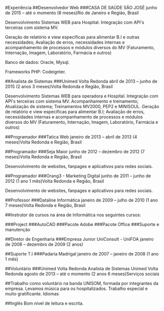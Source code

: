 #Experiência
##Desenvolvedor Web
###CASA DE SAÚDE SÃO JOSÉ
junho de 2015 – até o momento (8 meses)Rio de Janeiro e Região, Brasil

Desenvolvimento Sistemas WEB para Hospital.
Integração com API's terceiras com sistema MV.

Geração de relatório e view especificas para alimentar B.I e outras necessidades;
Avaliação de erros, necessidades internas e acompanhamento de processos e módulos diversos do MV (Faturamento, Internação, Imagem, Laboratório, Farmácia e outros)

Banco de dados: Oracle, Mysql.

Frameworks PHP: Codeignter.

##Analista de Sistemas
###Unimed Volta Redonda
abril de 2013 – junho de 2015 (2 anos 3 meses)Volta Redonda e Região, Brasil

Desenvolvimento Sistemas WEB para operadora e Hospital.
Integração com API's terceiras com sistema MV.
Acompanhamento e treinamento;
Atualização de sistema;
Treinamentos MV2000, PEP2 e MINISOUL.
Geração de relatório e view especificas para alimentar B.I;
Avaliação de erros, necessidades internas e acompanhamento de processos e módulos diversos do MV (Faturamento, Internação, Imagem, Laboratório, Farmácia e outros)


##Programador
###Tatica Web
janeiro de 2013 – abril de 2013 (4 meses)Volta Redonda e Região, Brasil


##Programador
###Seja Maior
junho de 2012 – dezembro de 2012 (7 meses)Volta Redonda e Região, Brasil

Desenvolvimento de websites, fanpages e aplicativos para redes sociais.


##Programador
###Orang3 - Marketing Digital
junho de 2011 – junho de 2012 (1 ano 1 mês)Volta Redonda e Região, Brasil

Desenvolvimento de websites, fanpages e aplicativos para redes sociais.


##Professor
###Dataline Informática
janeiro de 2009 – julho de 2010 (1 ano 7 meses)Volta Redonda e Região, Brasil

##Instrutor de cursos na área de Informática nos seguintes cursos:

###Project
###AutoCAD
###Pacote Adobe
###Pacote Office
###Suporte e manutenção


##Diretor de Engenharia
###Empresa Junior UniConsult - UniFOA
janeiro de 2008 – dezembro de 2009 (2 anos)


##Suporte T.I
###Padaria Madrigal
janeiro de 2007 – janeiro de 2008 (1 ano 1 mês)

##Voluntário
###Unimed Volta Redonda
Analista de Sistemas
Unimed Volta Redonda
agosto de 2013 – até o momento (2 anos 6 meses)Serviços sociais

##Trabalho como voluntário na banda UNISOM, formada por integrantes da empresa.
Levamos música para os hospitalizados.
Trabalho especial e muito gratificante.
Idiomas

##Inglês
Bom nível de leitura e escrita. 




